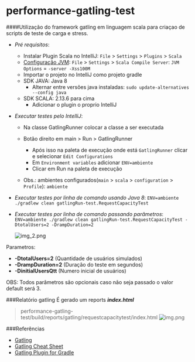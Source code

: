 # performance-gatling-test
####Utilização do framework gatling em linguagem scala para criaçao de scripts de teste de carga e stress.

- *Pré requisitos*:
    - Instalar Plugin Scala no IntelliJ: `File` > `Settings` > `Plugins` > `Scala`
    - [Configuração JVM](https://gatling.io/docs/current/installation#intellij-idea): `File` > `Settings` > `Scala Compile Server`: `JVM Options` = `-server -Xss100M`
    - Importar o projeto no IntelliJ como projeto gradle
    - SDK JAVA: Java 8
      - Alternar entre versões java instaladas:
        ```sudo update-alternatives --config java```
    - SDK SCALA: 2.13.6 para cima
      - Adicionar o plugin o proprio IntelliJ
    

- *Executar testes pelo IntelliJ*:
    - Na classe GatlingRunner colocar a classe a ser executada
    - Botão direito em main > Run > GatlingRunner
        - Após isso na paleta de execução onde está `GatlingRunner` clicar e selecionar `Edit Configurations`
        - Em `Environment variables` adicionar `ENV=ambiente`
        - Clicar em Run na paleta de execução

    - Obs.: ambientes configurados(`main` > `scala` > `configuration` > `Profile`): `ambiente`


- *Executar testes por linha de comando usando Java 8*:
```ENV=ambiente ./gradlew clean gatlingRun-test.RequestCapacityTest```


- *Executar testes por linha de comando passando parâmetros*:
```ENV=ambiente ./gradlew clean gatlingRun-test.RequestCapacityTest -DtotalUsers=2 -DrampDuration=2```

    ![img_2.png](img_2.png)

Parametros:
- **-DtotalUsers=2** (Quantidade de usuários simulados)
- **-DrampDuration=2** (Duração do teste em segundos)
- **-DinitialUsersQtt** (Numero inicial de usuários)

OBS: Todos parâmetros são opcionais caso não seja passado o valor default será 3.

###Relatório gatling
É gerado um reports ***index.html***
> performance-gatling-test/build/reports/gatling/requestcapacitytest/index.html
![img.png](img.png)


###Referências

- [Gatling](https://gatling.io/)
- [Gatling Cheat Sheet](https://gatling.io/docs/current/cheat-sheet/)
- [Gatling Plugin for Gradle](https://github.com/lkishalmi/gradle-gatling-plugin)
